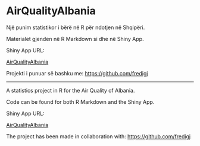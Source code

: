 # AirQualityAlbania

Një punim statistikor i bërë në R për ndotjen në Shqipëri.

Materialet gjenden në R Markdown si dhe në Shiny App.

Shiny App URL: 

[AirQualityAlbania](https://albania.shinyapps.io/albaniaairpollution-master/)

Projekti i punuar së bashku me: 
https://github.com/fredigj


---

A statistics project in R for the Air Quality of Albania.

Code can be found for both R Markdown and the Shiny App.

Shiny App URL: 

[AirQualityAlbania](https://albania.shinyapps.io/albaniaairpollution-master/)

The project has been made in collaboration with:
https://github.com/fredigj
